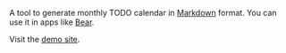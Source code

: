 A tool to generate monthly TODO calendar in [Markdown](https://daringfireball.net/projects/markdown/syntax) format. You can use it in apps like [Bear](http://www.bear-writer.com).

Visit the [demo site](http://v.paradigmx.net/).